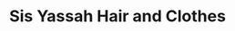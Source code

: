 ---
title: "Sis Yassah Hair and Clothes"
url: /zwedru/sis-yassah-hair-and-clothes/
shop: Kleidung
---